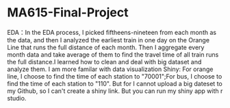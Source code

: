 # MA615-Final-Project
EDA：In the EDA process, I picked fiftheens-nineteen from each month as the data, and then I analyzed the earliest train in one day on the Orange Line that runs the full distance of each month. Then I aggregate every month data and take average of them to find the travel time of all train runs the full distance.I learned how to clean and deal with big dataset and analyze them. I am more familar with data visualization
Shiny: For orange line, I choose to find the time of each station to "70001";For bus, I choose to find the time of each station to "110".  But for I cannot upload a big dateset to my Github, so I can't create a shiny link. But you can run my shiny app with r studio.
